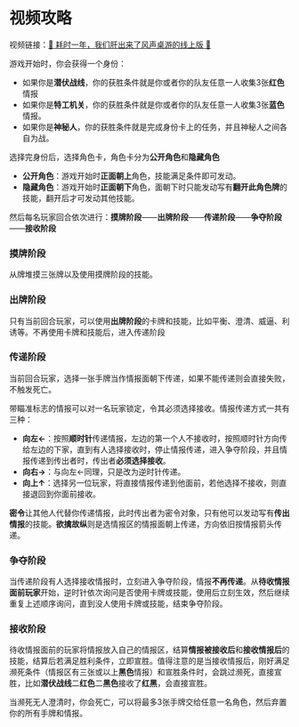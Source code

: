 # 视频攻略

视频链接：[:tada: 耗时一年，我们肝出来了风声桌游的线上版 :tada:](https://www.bilibili.com/video/BV1RK421x7ie)

游戏开始时，你会获得一个身份：
- 如果你是**潜伏战线**，你的获胜条件就是你或者你的队友任意一人收集3张**红色**情报
- 如果你是**特工机关**，你的获胜条件就是你或者你的队友任意一人收集3张**蓝色**情报。
- 如果你是**神秘人**，你的获胜条件就是完成身份卡上的任务，并且神秘人之间各自为战。

选择完身份后，选择角色卡，角色卡分为**公开角色**和**隐藏角色**

- **公开角色**：游戏开始时**正面朝上**角色，技能满足条件即可发动。
- **隐藏角色**：游戏开始时**正面朝下**角色，面朝下时只能发动写有**翻开此角色牌**的技能，翻开后才可发动其他技能。

然后每名玩家回合依次进行：**摸牌阶段**——**出牌阶段**——**传递阶段**——**争夺阶段**——**接收阶段**

### **摸牌阶段**

从牌堆摸三张牌以及使用摸牌阶段的技能。

### **出牌阶段**

只有当前回合玩家，可以使用**出牌阶段**的卡牌和技能，比如平衡、澄清、威逼、利诱等。不再使用卡牌和技能后，进入传递阶段

### **传递阶段**

当前回合玩家，选择一张手牌当作情报面朝下传递，如果不能传递则会直接失败，不触发死亡。

带瞄准标志的情报可以对一名玩家锁定，令其必须选择接收。情报传递方式一共有三种：

- **向左&larr;**：按照**顺时针**传递情报，左边的第一个人不接收时，按照顺时针方向传给左边的下家，直到有人选择接收时，停止情报传递，进入争夺阶段，并且情报传递到传出者时，传出者**必须选择接收**。
- **向右&rarr;**：与向左&larr;同理，只是改为逆时针传递。
- **向上&uarr;**：选择另一位玩家，将直接情报传递到他面前，若他选择不接收，则直接退回到你面前接收。

**密令**让其他人代替你传递情报，此时传出者为密令对象，只有他可以发动写有**传出情报**的技能。**欲擒故纵**则是选情报区的情报面朝上传递，方向依旧按情报箭头传递。

### **争夺阶段**

当传递阶段有人选择接收情报时，立刻进入争夺阶段，情报**不再传递**。从**待收情报面前玩家**开始，逆时针依次询问是否使用卡牌或技能，使用后立刻生效，然后继续重复上述顺序询问，直到没人使用卡牌或技能，结束争夺阶段。

### **接收阶段**

待收情报面前的玩家将情报放入自己的情报区，结算**情报被接收后**和**接收情报后**的技能，结算后若满足胜利条件，立即宣胜。值得注意的是当接收情报后，刚好满足濒死条件（情报区有三张或以上**黑色**情报）和宣胜条件时，会跳过濒死，直接宣胜，比如**潜伏战线**二**红色**二**黑色**接收了**红**&zwnj;**黑**，会直接宣胜。

当濒死无人澄清时，你会死亡，可以将最多3张手牌交给任意一名角色，然后弃置你的所有手牌和情报。
